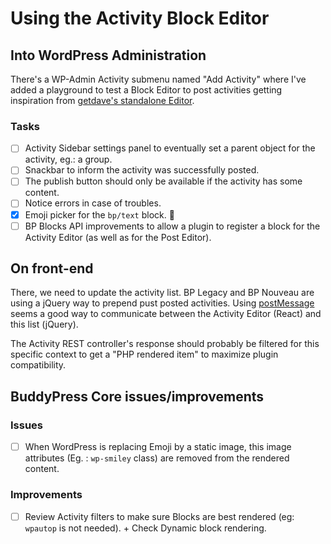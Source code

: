 # Using the Activity Block Editor

## Into WordPress Administration

There's a WP-Admin Activity submenu named "Add Activity" where I've added a playground to test a Block Editor to post activities getting inspiration from [getdave's standalone Editor](https://github.com/getdave/standalone-block-editor).

### Tasks

- [ ] Activity Sidebar settings panel to eventually set a parent object for the activity, eg.: a group.
- [ ] Snackbar to inform the activity was successfully posted.
- [ ] The publish button should only be available if the activity has some content.
- [ ] Notice errors in case of troubles.
- [x] Emoji picker for the `bp/text` block. 🙌
- [ ] BP Blocks API improvements to allow a plugin to register a block for the Activity Editor (as well as for the Post Editor).

## On front-end

There, we need to update the activity list. BP Legacy and BP Nouveau are using a jQuery way to prepend pust posted activities. Using [postMessage](https://developer.mozilla.org/en-US/docs/Web/API/Window/postMessage) seems a good way to communicate between the Activity Editor (React) and this list (jQuery).

The Activity REST controller's response should probably be filtered for this specific context to get a "PHP rendered item" to maximize plugin compatibility.

## BuddyPress Core issues/improvements

### Issues
- [ ] When WordPress is replacing Emoji by a static image, this image attributes (Eg. : `wp-smiley` class) are removed from the rendered content.

### Improvements
- [ ] Review Activity filters to make sure Blocks are best rendered (eg: `wpautop` is not needed). + Check Dynamic block rendering.
